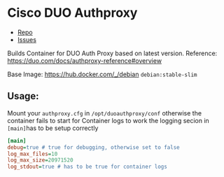 # Cisco DUO Authproxy

- [Repo](https://github.com/oliverl-21/duo-auth-proxy_docker)
- [Issues](https://github.com/oliverl-21/duo-auth-proxy_docker/issues)

Builds Container for DUO Auth Proxy based on latest version.
Reference: https://duo.com/docs/authproxy-reference#overview

Base Image: https://hub.docker.com/_/debian `debian:stable-slim`

## Usage:

Mount your `authproxy.cfg` in `/opt/duoauthproxy/conf` otherwise the container fails to start
for Container logs to work the logging secion in `[main]`has to be setup correctly

```ini
[main]
debug=true # true for debugging, otherwise set to false
log_max_files=10
log_max_size=20971520
log_stdout=true # has to be true for container logs

```

